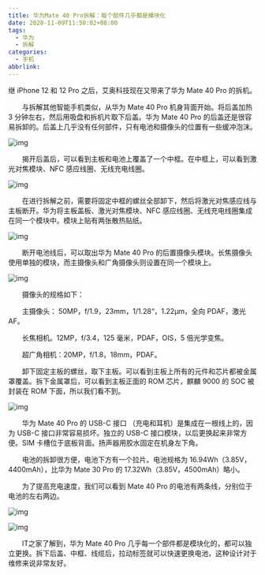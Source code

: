 ```yaml
---
title: 华为Mate 40 Pro拆解：每个部件几乎都是模块化
date: 2020-11-09T11:50:02+08:00
tags:
  - 华为
  - 拆解
categories:
  - 手机
abbrlink:
---
```


继 iPhone 12 和 12 Pro 之后，艾奥科技现在又带来了华为 Mate 40 Pro 的拆机。

　　与拆解其他智能手机类似，从华为 Mate 40 Pro 机身背面开始。将后盖加热 3 分钟左右，然后用吸盘和拆机片取下后盖。华为 Mate 40 Pro 的后盖还是很容易拆卸的。后盖上几乎没有任何部件，只有电池和摄像头的位置有一些缓冲泡沫。

![img](https://cdn.jsdelivr.net/gh/yakeing/Documentation@main/Hexo/images/29fa-kcaeqzx9383397.jpg)

　　揭开后盖后，可以看到主板和电池上覆盖了一个中框。在中框上，可以看到激光对焦模块、NFC 感应线圈、无线充电线圈。

![img](https://cdn.jsdelivr.net/gh/yakeing/Documentation@main/Hexo/images/8662-kcaeqzx9383489.jpg)

　　在进行拆解之前，需要将固定中框的螺丝全部卸下，然后将激光对焦感应线与主板断开。华为将主板盖板、激光对焦模块、NFC 感应线圈、无线充电线圈集成在同一个模块中。模块上贴有两张散热贴纸。

![img](https://cdn.jsdelivr.net/gh/yakeing/Documentation@main/Hexo/images/78f2-kcaeqzx9383541.jpg)

　　断开电池线后，可以取出华为 Mate 40 Pro 的后置摄像头模块。长焦摄像头使用单独的模块，而主摄像头和广角摄像头则设置在同一个模块上。

![img](https://cdn.jsdelivr.net/gh/yakeing/Documentation@main/Hexo/images/a2b5-kcaeqzx9383590.jpg)

　　摄像头的规格如下：

　　主摄像头： 50MP，f/1.9，23mm，1/1.28“，1.22µm，全向 PDAF，激光 AF。

　　长焦相机。12MP，f/3.4，125 毫米，PDAF，OIS，5 倍光学变焦。

　　超广角相机：20MP，f/1.8，18mm，PDAF。

　　卸下固定主板的螺丝，取下主板。可以看到主板上所有的元件和芯片都被金属罩覆盖。拆下金属罩后，可以看到主板正面的 ROM 芯片，麒麟 9000 的 SOC 被封装在 ROM 下面，所以我们看不到。

![img](https://cdn.jsdelivr.net/gh/yakeing/Documentation@main/Hexo/images/29e2-kcaeqzx9383622.jpg)

　　华为 Mate 40 Pro 的 USB-C 接口 （充电和耳机）是集成在一根线上的，因为 USB-C 接口非常容易损坏。独立的 USB-C 接口模块，以后更换起来非常方便。SIM 卡槽位于底板背面。扬声器用胶水固定在机身左下角。

　　电池的拆卸很方便，电池下方有一个拉片。电池规格为 16.94Wh（3.85V，4400mAh），比华为 Mate 30 Pro 的 17.32Wh（3.85V，4500mAh）略小。

　　为了提高充电速度，我们可以看到 Mate 40 Pro 的电池有两条线，分别位于电池的左右两边。

![img](https://cdn.jsdelivr.net/gh/yakeing/Documentation@main/Hexo/images/960b-kcaeqzx9383665.jpg)

![img](https://cdn.jsdelivr.net/gh/yakeing/Documentation@main/Hexo/images/3110-kcaeqzx9383703.jpg)

　　IT之家了解到，华为 Mate 40 Pro 几乎每一个部件都是模块化的，都可以独立更换。拆下后盖、中框、线缆后，拉动标签就可以快速更换电池，这种设计对于维修来说非常友好。
